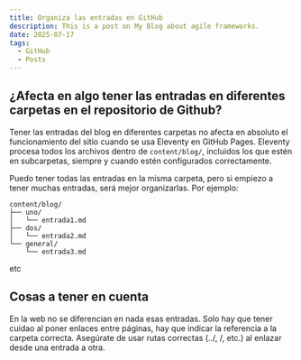 ```yaml
---
title: Organiza las entradas en GitHub
description: This is a post on My Blog about agile frameworks.
date: 2025-07-17
tags:
  - GitHub
  - Posts
---
```


## ¿Afecta en algo tener las entradas en diferentes carpetas en el repositorio de Github?

Tener las entradas del blog en diferentes carpetas no afecta en absoluto el funcionamiento del sitio cuando se usa Eleventy en GitHub Pages. Eleventy procesa todos los archivos dentro de `content/blog/`, incluidos los que estén en subcarpetas, siempre y cuando estén configurados correctamente.

Puedo tener todas las entradas en la misma carpeta, pero si empiezo a tener muchas entradas, será mejor organizarlas. Por ejemplo:

```
content/blog/
├── uno/
│   └── entrada1.md
├── dos/
│   └── entrada2.md
└── general/
    └── entrada3.md
```

etc

## Cosas a tener en cuenta

En la web no se diferencian en nada esas entradas. Solo hay que tener cuidao al poner enlaces entre páginas, hay que indicar la referencia a la carpeta correcta. Asegúrate de usar rutas correctas (../, /, etc.) al enlazar desde una entrada a otra.


